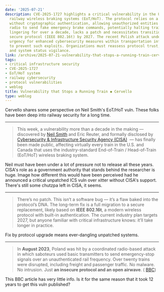 ```yaml
---
date: '2025-07-21'
description: CVE-2025-1727 highlights a critical vulnerability in the U.S. and Canadian
  railway wireless braking systems (EoT/HoT). The protocol relies on a BCH checksum
  without cryptographic authentication, allowing unauthorized entities with a software-defined
  radio to send fake emergency brake commands, potentially halting trains. This flaw,
  lingering for over a decade, lacks a patch and necessitates transitioning to a more
  secure protocol (IEEE 802.16t) by 2027. The recent Polish attack underscores the
  urgency for enhanced cybersecurity measures within transportation infrastructure
  to prevent such exploits. Organizations must reassess protocol trust, RF exposure,
  and system status vigilance.
link: /archive/2025-07-21-vulnerability-that-stops-a-running-train-cervello
tags:
- critical infrastructure security
- CVE-2025-1727
- EoT/HoT system
- railway cybersecurity
- protocol vulnerabilities
- weblog
title: Vulnerability that Stops a Running Train ◆ Cervello
type: weblog
---
```


Cervello shares some perspective on Neil Smith's EoT/HoT vuln. These folks have been deep into railway security for a long time.

---

> This week, a vulnerability more than a decade in the making — discovered by [Neil Smith](https://x.com/midwestneil/status/1943708133421101446?ref_src=twsrc%5Etfw%7Ctwcamp%5Etweetembed%7Ctwterm%5E1943708133421101446%7Ctwgr%5Ee63c080011cb930768c69d534b7f4dee1bd8d989%7Ctwcon%5Es1_&ref_url=https%3A%2F%2Fwww.tomshardware.com%2Ftech-industry%2Fcyber-security%2Fsecurity-vulnerability-on-u-s-trains-that-let-anyone-activate-the-brakes-on-the-rear-car-was-known-for-13-years-operators-refused-to-fix-the-issue-until-now) and Eric Reuter, and formally disclosed by [Cybersecurity & Infrastructure Security Agency (CISA)](https://www.cisa.gov/news-events/ics-advisories/icsa-25-191-10)  — has finally been made public, affecting virtually every train in the U.S. and Canada that uses the industry-standard End-of-Train / Head-of-Train (EoT/HoT) wireless braking system.

Neil must have been under a lot of pressure not to release all these years. CISA's role as a government authority that stands behind the researcher is huge. Image how different this would have been perceived had he announced a critical unpatched ICS vuln over xitter without CISA's support. There's still some chutzpa left in CISA, it seems.

---

> There’s no patch. This isn’t a software bug — it’s a flaw baked into the protocol’s DNA. The long-term fix is a full migration to a secure replacement, likely based on **IEEE 802.16t**, a modern wireless protocol with built-in authentication. The current industry plan targets 2027, but anyone familiar with critical infrastructure knows: it’ll take longer in practice.

Fix by protocol upgrade means ever-dangling unpatched systems.

---

> In **August 2023**, Poland was hit by a coordinated radio-based attack in which saboteurs used basic transmitters to send emergency-stop signals over an unauthenticated rail frequency. Over twenty trains were disrupted, including freight and passenger traffic. No malware. No intrusion. Just **an insecure protocol and an open airwave**. ( [BBC](https://www.bbc.com/news/world-europe-66630260))

This BBC article has very little info. Is it for the same reason that it took 12 years to get this vuln published?
